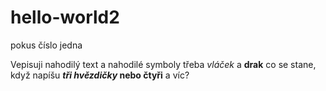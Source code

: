 # hello-world2

pokus číslo jedna

Vepisuji nahodilý  text a nahodilé symboly
 třeba *vláček*  a **drak** 
 co se stane, když napíšu ***tři hvězdičky* nebo **čtyři**** a víc?
